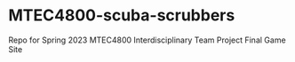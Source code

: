 # MTEC4800-scuba-scrubbers
Repo for Spring 2023 MTEC4800 Interdisciplinary Team Project Final Game Site
